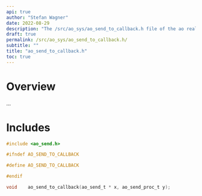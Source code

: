 ```yaml
---
api: true
author: "Stefan Wagner"
date: 2022-08-29
description: "The /src/ao_sys/ao_send_to_callback.h file of the ao real-time operating system."
draft: true
permalink: /src/ao_sys/ao_send_to_callback.h/ 
subtitle: ""
title: "ao_send_to_callback.h"
toc: true
---
```


# Overview

...

# Includes

```c
#include <ao_send.h>

#ifndef AO_SEND_TO_CALLBACK

#define AO_SEND_TO_CALLBACK

#endif

void    ao_send_to_callback(ao_send_t * x, ao_send_proc_t y);

```
